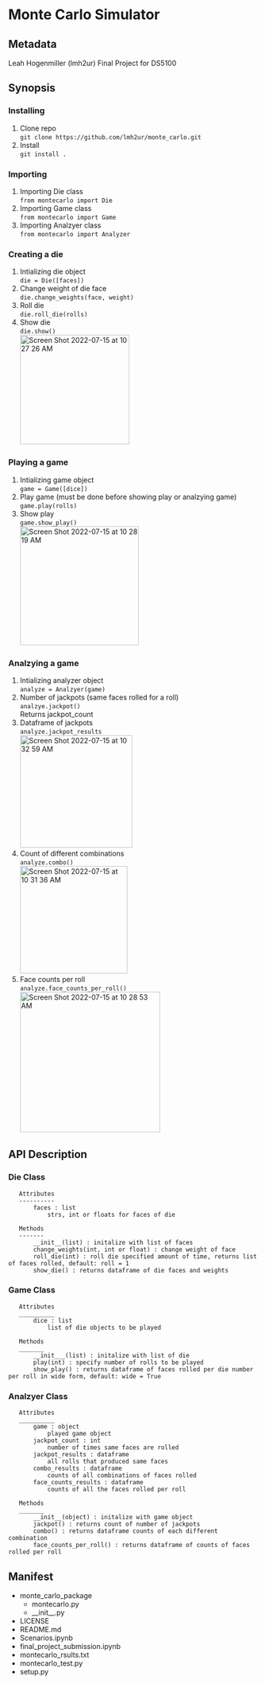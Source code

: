 # Monte Carlo Simulator 

## Metadata
Leah Hogenmiller (lmh2ur)
Final Project for DS5100

## Synopsis

### Installing
1. Clone repo <br />
`git clone https://github.com/lmh2ur/monte_carlo.git`
2. Install <br />
`git install .`

### Importing
1. Importing Die class <br />
  `from montecarlo import Die` <br />
2. Importing Game class <br />
  `from montecarlo import Game` <br />
3. Importing Analzyer class <br />
  `from montecarlo import Analyzer` <br />
 
 ### Creating a die
 1. Intializing die object <br />
 `die = Die([faces])`
 2. Change weight of die face <br /> 
 `die.change_weights(face, weight)` <br />
 3. Roll die <br />
 `die.roll_die(rolls)`
 4. Show die  <br />
 `die.show()` <br />
    <img width="220" alt="Screen Shot 2022-07-15 at 10 27 26 AM" src="https://user-images.githubusercontent.com/107501768/179244556-dcf2f0af-a540-40a0-aeda-710cc02d8f3c.png">

 
 ### Playing a game
 1. Intializing game object <br />
 `game = Game([dice])`
 2. Play game (must be done before showing play or analzying game) <br />
 `game.play(rolls)`
 3. Show play <br />
 `game.show_play()`<br />
    <img width="239" alt="Screen Shot 2022-07-15 at 10 28 19 AM" src="https://user-images.githubusercontent.com/107501768/179244606-cc16da8e-99a5-48fd-8c0d-7f4172af6ecc.png">
 
 ### Analzying a game
 1. Intializing analyzer object <br />
 `analyze = Analzyer(game)`
 2. Number of jackpots (same faces rolled for a roll) <br />
 `analzye.jackpot()` <br />
 Returns jackpot_count
 3. Dataframe of jackpots <br />
 `analyze.jackpot_results` <br />
    <img width="226" alt="Screen Shot 2022-07-15 at 10 32 59 AM" src="https://user-images.githubusercontent.com/107501768/179245094-7534b1ed-a9fd-4e45-8589-bef813460a1f.png"> <br />
 4. Count of different combinations <br />
 `analyze.combo()` <br />
    <img width="216" alt="Screen Shot 2022-07-15 at 10 31 36 AM" src="https://user-images.githubusercontent.com/107501768/179244842-bf3ae89e-5c0c-4ff9-bbb4-f5c1f661117a.png"> <br />
 5. Face counts per roll <br />
 `analyze.face_counts_per_roll()` <br />
    <img width="282" alt="Screen Shot 2022-07-15 at 10 28 53 AM" src="https://user-images.githubusercontent.com/107501768/179244758-52b23a25-1f12-4ed3-92af-7ba43da2aebe.png"> <br />

 
 ## API Description
 ### Die Class
 ```
    Attributes
    ----------
        faces : list 
            strs, int or floats for faces of die
    
    Methods
    -------
        __init__(list) : initalize with list of faces
        change_weights(int, int or float) : change weight of face
        roll_die(int) : roll die specified amount of time, returns list of faces rolled, default: roll = 1
        show_die() : returns dataframe of die faces and weights 
 ```
 ### Game Class
 ```
    Attributes
    __________
        dice : list
            list of die objects to be played

    Methods 
    _______
        __init___(list) : initalize with list of die
        play(int) : specify number of rolls to be played
        show_play() : returns dataframe of faces rolled per die number per roll in wide form, default: wide = True
 ```
 ### Analzyer Class
 ```
    Attributes
    __________
        game : object
            played game object
        jackpot_count : int
            number of times same faces are rolled
        jackpot_results : dataframe
            all rolls that produced same faces 
        combo_results : dataframe
            counts of all combinations of faces rolled
        face_counts_results : dataframe
            counts of all the faces rolled per roll 
    
    Methods
    _______
        __init__(object) : initalize with game object
        jackpot() : returns count of number of jackpots
        combo() : returns dataframe counts of each different combination
        face_counts_per_roll() : returns dataframe of counts of faces rolled per roll 
```
## Manifest 
- monte_carlo_package <br />
  - montecarlo.py
  - \_\_init_\_\.py
- LICENSE
- README.md
- Scenarios.ipynb
- final_project_submission.ipynb
- montecarlo_rsults.txt
- montecarlo_test.py
- setup.py
